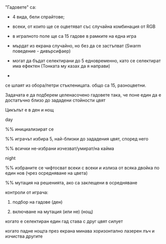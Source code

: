 "Гадовете" са:

- 4 вида, бели спрайтове;

- всеки, от които ще се оцветяват със случайна комбинация от RGB

- в игралното поле ще са 15 гадове в рамките на една игра

- мърдат из екрана случайно, но без да се застъпват (Swarm поведение - дивърсифаер)

- могат да бъдат селектирани до 5 едновременно, като се селектират има ефектен (Тонката му казах да я направи)

- 


се шлаят из обора/петри стъкленицата. общо са 15, разноцветни.

Задачата е да подберем целенасочено гадовете така, че поне един да е достатъчно близо до зададени стойности цвят

Цикълът е в ден и нощ

day

%% инициализират се

%% играчът избира 5, най-близки до зададения цвят, според него

%% всички не-избрани изчезват/умират/на кайма

night

%% избраните се чифтосват всеки с всеки и излиза от всяка двойка по един нов (чрез осредняване на цвета)

%% мутация на решенията, ако са заклещени в осредняване 


контроли от играча:

1) подбор на гадове (ден)

2) включване на мутация (или не) (нощ)


когато е селектиран един гад става с друг цвят силует

когато падне нощта през екрана минава хоризонтално лазерен лъч и изчиства другите
